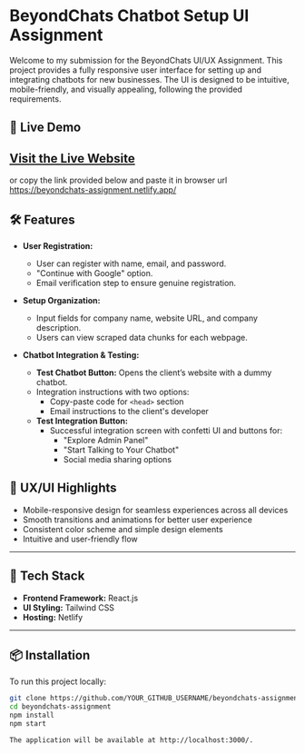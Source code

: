 # BeyondChats Chatbot Setup UI Assignment  

Welcome to my submission for the BeyondChats UI/UX Assignment. This project provides a fully responsive user interface for setting up and integrating chatbots for new businesses. The UI is designed to be intuitive, mobile-friendly, and visually appealing, following the provided requirements.

## 🚀 Live Demo  

[Visit the Live Website](https://beyondchats-assignment.netlify.app/)    
---
or copy the link provided below and paste it in browser url  
https://beyondchats-assignment.netlify.app/    

## 🛠️ Features  

- **User Registration:**  
  - User can register with name, email, and password.  
  - "Continue with Google" option.  
  - Email verification step to ensure genuine registration.  

- **Setup Organization:**  
  - Input fields for company name, website URL, and company description.  
  - Users can view scraped data chunks for each webpage.  

- **Chatbot Integration & Testing:**  
  - **Test Chatbot Button:** Opens the client’s website with a dummy chatbot.   
  - Integration instructions with two options:  
    - Copy-paste code for `<head>` section  
    - Email instructions to the client's developer  
  - **Test Integration Button:**  
    - Successful integration screen with confetti UI and buttons for:  
      - "Explore Admin Panel"  
      - "Start Talking to Your Chatbot"  
      - Social media sharing options   

## 🎨 UX/UI Highlights  

- Mobile-responsive design for seamless experiences across all devices  
- Smooth transitions and animations for better user experience  
- Consistent color scheme and simple design elements  
- Intuitive and user-friendly flow  

---

## 🧰 Tech Stack  

- **Frontend Framework:** React.js  
- **UI Styling:** Tailwind CSS  
- **Hosting:** Netlify  

---

## 📦 Installation  

To run this project locally:  

```bash  
git clone https://github.com/YOUR_GITHUB_USERNAME/beyondchats-assignment.git  
cd beyondchats-assignment  
npm install  
npm start

The application will be available at http://localhost:3000/.
